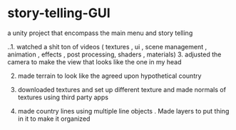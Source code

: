 # story-telling-GUI
a unity project that encompass the main menu and story telling 

..1. watched a shit ton of videos ( textures , ui , scene management , animation , effects , post processing, shaders , materials) 
3. adjusted the camera to make the view that looks like the one in my head  

2. made terrain to look like the agreed upon hypothetical country  

3. downloaded textures and set up different texture and made normals of textures using third party apps 
4. made country lines using multiple line objects . Made layers to put thing in it to make it organized
